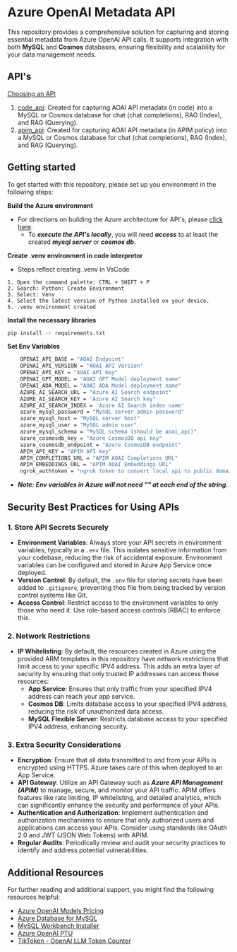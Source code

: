 # Azure OpenAI Metadata API

This repository provides a comprehensive solution for capturing and storing essential metadata from Azure OpenAI API calls. It supports integration with both **MySQL** and **Cosmos** databases, ensuring flexibility and scalability for your data management needs.

## API's 
[Choosing an API](api/readme.md)
1. [code_api](api/code_api/readme.md): Created for capturing AOAI API metadata (in code) into a MySQL or Cosmos database for chat (chat completions), RAG (Index), and RAG (Querying). 
2. [apim_api](api/apim_api/readme.md): Created for capturing AOAI API metadata (in APIM policy) into a MySQL or Cosmos database for chat (chat completions), RAG (Index), and RAG (Querying). 

## Getting started
To get started with this repository, please set up you environment in the following steps:

**Build the Azure environment**
- For directions on building the Azure architecture for API's, please [click here](architecture_setup/readme.md).
  - To ***execute the API's locally***, you will need ***access*** to at least the created ***mysql server*** or ***cosmos db***.  

**Create .venv environment in code interpretor**
- Steps reflect creating .venv in VsCode
```
1. Open the command palette: CTRL + SHIFT + P
2. Search: Python: Create Environment
3. Select: Venv
4. Select the latest version of Python installed on your device.
5. .venv environment created
```

**Install the necessary libraries**
```sh
pip install -r requirements.txt  
```

**Set Env Variables**
```sh  
    OPENAI_API_BASE = "AOAI Endpoint"  
    OPENAI_API_VERSION = "AOAI API Version"  
    OPENAI_API_KEY = "AOAI API Key"  
    OPENAI_GPT_MODEL = "AOAI GPT Model deployment name" 
    OPENAI_ADA_MODEL = "AOAI ADA Model deployment name" 
    AZURE_AI_SEARCH_URL = "Azure AI Search endpoint"
    AZURE_AI_SEARCH_KEY = "Azure AI Search key"
    AZURE_AI_SEARCH_INDEX = 'Azure AI Search index name'
    azure_mysql_password = "MySQL server admin password"  
    azure_mysql_host = "MySQL server host"  
    azure_mysql_user = "MySQL admin user"  
    azure_mysql_schema = "MySQL schema (should be aoai_api)"  
    azure_cosmosdb_key = "Azure CosmosDB api key"
    azure_cosmosdb_endpoint = "Azure CosmosDB endpoint" 
    APIM_API_KEY = "APIM API Key"
    APIM_COMPLETIONS_URL = "APIM AOAI Completions URL"
    APIM_EMBEDDINGS_URL = "APIM AOAI Embeddings URL"
    ngrok_authtoken = "ngrok token to convert local api to public domain (for testing only)"
```  
- ***Note: Env variables in Azure will not need "" at each end of the string.***

## Security Best Practices for Using APIs  
  
### 1. Store API Secrets Securely  
- **Environment Variables**: Always store your API secrets in environment variables, typically in a `.env` file. This isolates sensitive information from your codebase, reducing the risk of accidental exposure. Environment variables can be configured and stored in Azure App Service once deployed. 
- **Version Control**: By default, the `.env` file for storing secrets have been added to `.gitignore`, preventing thos file from being tracked by version control systems like Git.  
- **Access Control**: Restrict access to the environment variables to only those who need it. Use role-based access controls (RBAC) to enforce this.  
  
### 2. Network Restrictions  
- **IP Whitelisting**: By default, the resources created in Azure using the provided ARM templates in this repository have network restrictions that limit access to your specific IPV4 address. This adds an extra layer of security by ensuring that only trusted IP addresses can access these resources:
  - **App Service**: Ensures that only traffic from your specified IPV4 address can reach your app service.  
  - **Cosmos DB**: Limits database access to your specified IPV4 address, reducing the risk of unauthorized data access.  
  - **MySQL Flexible Server**: Restricts database access to your specified IPV4 address, enhancing security.  
  
### 3. Extra Security Considerations
- **Encryption**: Ensure that all data transmitted to and from your APIs is encrypted using HTTPS. Azure takes care of this when deployed to an App Service.  
- **API Gateway**: Utilize an API Gateway such as ***Azure API Management (APIM)*** to manage, secure, and monitor your API traffic. APIM offers features like rate limiting, IP whitelisting, and detailed analytics, which can significantly enhance the security and performance of your APIs.  
- **Authentication and Authorization**: Implement authentication and authorization mechanisms to ensure that only authorized users and applications can access your APIs. Consider using standards like OAuth 2.0 and JWT (JSON Web Tokens) with APIM.  
- **Regular Audits**: Periodically review and audit your security practices to identify and address potential vulnerabilities.  

## Additional Resources  
  
For further reading and additional support, you might find the following resources helpful:  
  
- [Azure OpenAI Models Pricing](https://azure.microsoft.com/en-us/pricing/details/cognitive-services/openai-service/)  
- [Azure Database for MySQL](https://learn.microsoft.com/en-us/azure/mysql/)  
- [MySQL Workbench Installer](https://dev.mysql.com/downloads/workbench/)  
- [Azure OpenAI PTU](https://learn.microsoft.com/en-us/azure/ai-services/openai/how-to/provisioned-throughput-onboarding)  
- [TikToken - OpenAI LLM Token Counter](https://github.com/openai/tiktoken)
  
